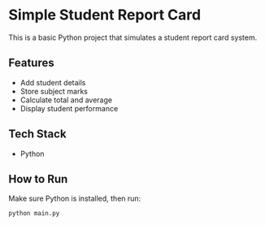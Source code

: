 # Simple Student Report Card

This is a basic Python project that simulates a student report card system.

## Features
- Add student details
- Store subject marks
- Calculate total and average
- Display student performance

## Tech Stack
- Python

## How to Run
Make sure Python is installed, then run:

```bash
python main.py
